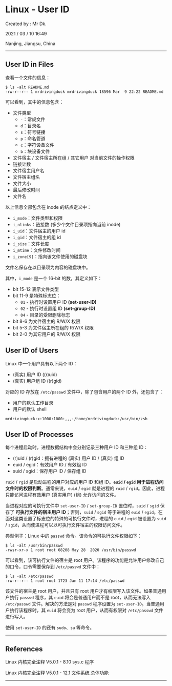 # Linux - User ID

Created by : Mr Dk.

2021 / 03 / 10 16:49

Nanjing, Jiangsu, China

---

## User ID in Files

查看一个文件的信息：

```console
$ ls -alt README.md
-rw-r--r-- 1 mrdrivingduck mrdrivingduck 18596 Mar  9 22:22 README.md
```

可以看到，其中的信息包含：

- 文件类型
  - `-`：常规文件
  - `d`：目录名
  - `s`：符号链接
  - `p`：命名管道
  - `c`：字符设备文件
  - `b`：块设备文件
- 文件宿主 / 文件宿主所在组 / 其它用户 对当前文件的操作权限
- 链接计数
- 文件宿主用户名
- 文件宿主组名
- 文件大小
- 最后修改时间
- 文件名

以上信息全部包含在 inode 的结点定义中：

- `i_mode`：文件类型和权限
- `i_nlinks`：链接数 (多少个文件目录项指向当前 inode)
- `i_uid`：文件宿主的用户 id
- `i_gid`：文件宿主的组 id
- `i_size`：文件长度
- `i_mtime`：文件修改时间
- `i_zone[9]`：指向该文件使用的磁盘块

文件名保存在以目录项为内容的磁盘块中。

其中，`i_mode` 是一个 16-bit 的数，其定义如下：

- bit 15-12 表示文件类型
- bit 11-9 是特殊标志位：
  - `01` - 执行时设置用户 ID **(set-user-ID)**
  - `02` - 执行时设置组 ID **(set-group-ID)**
  - `04` - 目录的受限删除标志
- bit 8-6 为文件宿主的 R/W/X 权限
- bit 5-3 为文件宿主所在组的 R/W/X 权限
- bit 2-0 为其它用户的 R/W/X 权限

## User ID of Users

Linux 中一个用户具有以下两个 ID：

- (真实) 用户 ID ((r)uid)
- (真实) 用户组 ID ((r)gid)

对应的 ID 存放在 `/etc/passwd` 文件中，除了包含用户的两个 ID 外，还包含了：

- 用户的默认工作目录
- 用户的默认 shell

```
mrdrivingduck:x:1000:1000:,,,:/home/mrdrivingduck:/usr/bin/zsh
```

## User ID of Processes

每个进程启动时，进程数据结构中会分别记录三种用户 ID 和三种组 ID：

- (r)uid / (r)gid：拥有进程的 (真实) 用户 ID / (真实) 组 ID
- euid / egid：有效用户 ID / 有效组 ID
- suid / sgid：保存用户 ID / 保存组 ID

`ruid` / `rgid` 是启动进程的用户对应的用户 ID 和组 ID。**`euid` / `egid` 用于进程访问文件时的权限判断**。通常来说，`euid` / `egid` 就是进程的 `ruid` / `rgid`。因此，进程只能访问进程有效用户 (真实用户) (组) 允许访问的文件。

当进程对应的可执行文件中 `set-user-ID` / `set-group-ID` 置位时，`suid` / `sgid` 保存了 **可执行文件的宿主用户 ID**；否则，`suid` / `sgid` 等于进程的 `euid` / `egid`。在面对这类设置了标志位的特殊的可执行文件时，进程的 `euid` / `egid` 被设置为 `suid` / `sgid`，从而使进程可以以可执行文件宿主的权限访问文件。

典型例子：Linux 中的 `passwd` 命令。该命令的可执行文件权限如下：

```console
$ ls -alt /usr/bin/passwd
-rwsr-xr-x 1 root root 68208 May 28  2020 /usr/bin/passwd
```

可以看到，该可执行文件的宿主是 root 用户。该程序的功能是允许用户修改自己的口令，口令需要保存到 `/etc/passwd` 文件中：

```console
$ ls -alt /etc/passwd
-rw-r--r-- 1 root root 1723 Jan 11 17:14 /etc/passwd
```

该文件的宿主是 root 用户，并且只有 root 用户才有权限写入该文件。如果普通用户执行 `passwd` 程序，其 `euid` 将会是普通用户而不是 root，从而无法写入 `/etc/passwd` 文件。解决的方法是对 `passwd` 程序设置为 `set-user-ID`。当普通用户执行该程序时，其 `euid` 将会变为 root 用户，从而有权限对 `/etc/passwd` 文件进行写入。

使用 `set-user-ID` 的还有 `sudo`、`su` 等命令。

---

## References

Linux 内核完全注释 V5.0.1 - 8.10 sys.c 程序

Linux 内核完全注释 V5.0.1 - 12.1 文件系统 总体功能

---
